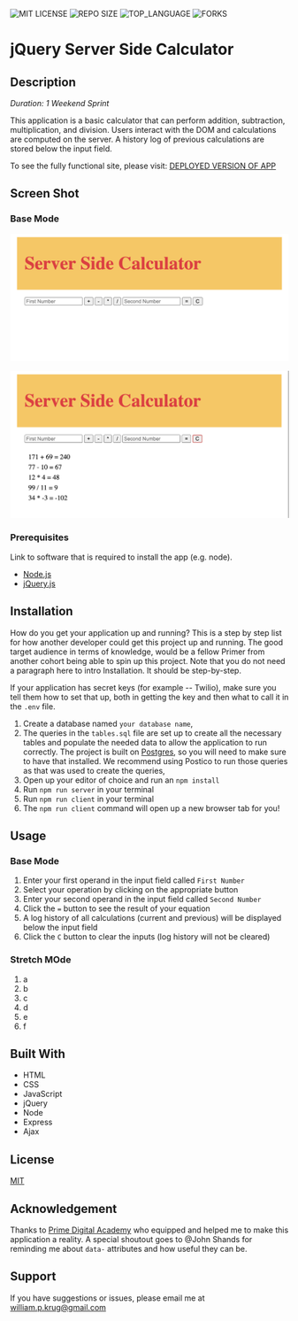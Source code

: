 ![MIT LICENSE](https://img.shields.io/github/license/William-Krug/jquery-server-side-calculator.svg?style=flat-square)
![REPO SIZE](https://img.shields.io/github/repo-size/William-Krug/jquery-server-side-calculator.svg?style=flat-square)
![TOP_LANGUAGE](https://img.shields.io/github/languages/top/William-Krug/jquery-server-side-calculator.svg?style=flat-square)
![FORKS](https://img.shields.io/github/forks/https:William-Krug/jquery-server-side-calculator.svg?style=social)

# jQuery Server Side Calculator

## Description

_Duration: 1 Weekend Sprint_

This application is a basic calculator that can perform addition, subtraction, multiplication, and division. Users interact with the DOM and calculations are computed on the server. A history log of previous calculations are stored below the input field.

To see the fully functional site, please visit: [DEPLOYED VERSION OF APP](www.heroku.com)

## Screen Shot

### Base Mode

![Start](https://github.com/William-Krug/jquery-server-side-calculator/blob/master/images/base-mode-start.png)

![History_Log](https://github.com/William-Krug/jquery-server-side-calculator/blob/master/images/base-mode-history-log.png)

### Prerequisites

Link to software that is required to install the app (e.g. node).

- [Node.js](https://nodejs.org/en/)
- [jQuery.js](https://jquery.com/)

## Installation

How do you get your application up and running? This is a step by step list for how another developer could get this project up and running. The good target audience in terms of knowledge, would be a fellow Primer from another cohort being able to spin up this project. Note that you do not need a paragraph here to intro Installation. It should be step-by-step.

If your application has secret keys (for example -- Twilio), make sure you tell them how to set that up, both in getting the key and then what to call it in the `.env` file.

1. Create a database named `your database name`,
2. The queries in the `tables.sql` file are set up to create all the necessary tables and populate the needed data to allow the application to run correctly. The project is built on [Postgres](https://www.postgresql.org/download/), so you will need to make sure to have that installed. We recommend using Postico to run those queries as that was used to create the queries,
3. Open up your editor of choice and run an `npm install`
4. Run `npm run server` in your terminal
5. Run `npm run client` in your terminal
6. The `npm run client` command will open up a new browser tab for you!

## Usage

### Base Mode

1. Enter your first operand in the input field called `First Number`
2. Select your operation by clicking on the appropriate button
3. Enter your second operand in the input field called `Second Number`
4. Click the `=` button to see the result of your equation
5. A log history of all calculations (current and previous) will be displayed below the input field
6. Click the `C` button to clear the inputs (log history will not be cleared)

### Stretch MOde

1. a
2. b
3. c
4. d
5. e
6. f

## Built With

- HTML
- CSS
- JavaScript
- jQuery
- Node
- Express
- Ajax

## License

[MIT](./LICENSE.txt)

## Acknowledgement

Thanks to [Prime Digital Academy](www.primeacademy.io) who equipped and helped me to make this application a reality. A special shoutout goes to @John Shands for reminding me about `data-` attributes and how useful they can be.

## Support

If you have suggestions or issues, please email me at [william.p.krug@gmail.com](william.p.krug@gmail.com)
